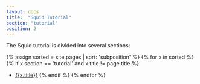 ```yaml
---
layout: docs
title:  "Squid Tutorial"
section: "tutorial"
position: 2
---
```


The Squid tutorial is divided into several sections:

{% assign sorted = site.pages | sort: 'subposition' %}
{% for x in sorted %}
  {% if x.section == 'tutorial' and x.title != page.title %}
 * [{{x.title}}]({{site.baseurl}}{{x.url}})
  {% endif %}
{% endfor %}

<!-- Q: why does {{x.position}} not work?  -->
